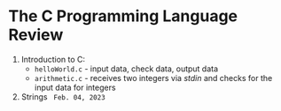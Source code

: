 <h1>The <strong>C</strong> Programming Language Review</h1>
<ol>
 <li>Introduction to C:
    <ul>
      <li><code>helloWorld.c</code> - input data, check data, output data</li>
      <li><code>arithmetic.c</code> - receives two integers via <i>stdin</i> and checks for the input data for integers</li>
    </ul>
 </li>

 <li> Strings <code> Feb. 04, 2023 </code> </li>
</ol> 
